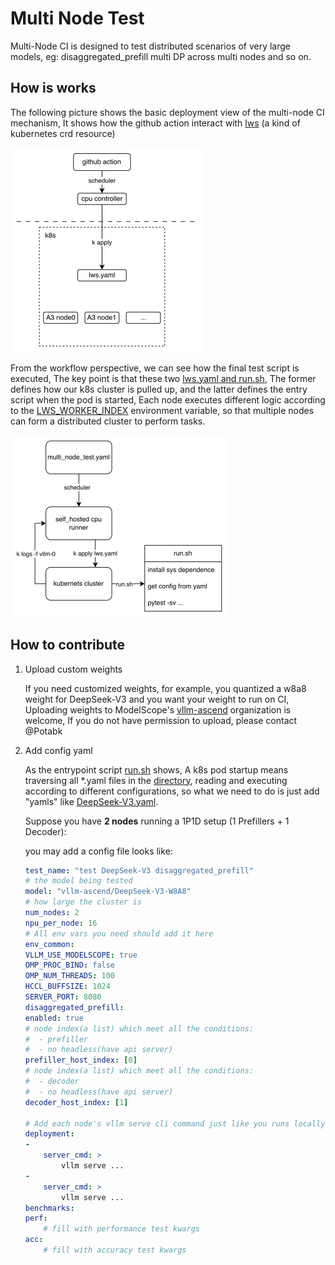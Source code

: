 # Multi Node Test

Multi-Node CI is designed to test distributed scenarios of very large models, eg: disaggregated_prefill multi DP across multi nodes and so on.

## How is works

The following picture shows the basic deployment view of the multi-node CI mechanism, It shows how the github action interact with [lws](https://lws.sigs.k8s.io/docs/overview/) (a kind of kubernetes crd resource)

![alt text](../../assets/deployment.png)

From the workflow perspective, we can see how the final test script is executed, The key point is that these two [lws.yaml and run.sh](https://github.com/vllm-project/vllm-ascend/tree/main/tests/e2e/nightly/multi_node/scripts), The former defines how our k8s cluster is pulled up, and the latter defines the entry script when the pod is started, Each node executes different logic according to the [LWS_WORKER_INDEX](https://lws.sigs.k8s.io/docs/reference/labels-annotations-and-environment-variables/) environment variable, so that multiple nodes can form a distributed cluster to perform tasks.

![alt text](../../assets/workflow.png)

## How to contribute

1. Upload custom weights

   If you need customized weights, for example, you quantized a w8a8 weight for DeepSeek-V3 and you want your weight to run on CI, Uploading weights to ModelScope's [vllm-ascend](https://www.modelscope.cn/organization/vllm-ascend) organization is welcome, If you do not have permission to upload, please contact @Potabk

2. Add config yaml

    As the entrypoint script [run.sh](https://github.com/vllm-project/vllm-ascend/blob/0bf3f21a987aede366ec4629ad0ffec8e32fe90d/tests/e2e/nightly/multi_node/scripts/run.sh#L106) shows, A k8s pod startup means traversing all *.yaml files in the [directory](https://github.com/vllm-project/vllm-ascend/tree/main/tests/e2e/nightly/multi_node/config/models), reading and executing according to different configurations, so what we need to do is just add "yamls" like [DeepSeek-V3.yaml](https://github.com/vllm-project/vllm-ascend/blob/main/tests/e2e/nightly/multi_node/config/models/DeepSeek-V3.yaml).

    Suppose you have **2 nodes** running a 1P1D setup (1 Prefillers + 1 Decoder):

    you may add a config file looks like:

    ```yaml
    test_name: "test DeepSeek-V3 disaggregated_prefill"
    # the model being tested
    model: "vllm-ascend/DeepSeek-V3-W8A8"
    # how large the cluster is
    num_nodes: 2
    npu_per_node: 16
    # All env vars you need should add it here
    env_common:
    VLLM_USE_MODELSCOPE: true
    OMP_PROC_BIND: false
    OMP_NUM_THREADS: 100
    HCCL_BUFFSIZE: 1024
    SERVER_PORT: 8080
    disaggregated_prefill:
    enabled: true
    # node index(a list) which meet all the conditions:
    #  - prefiller
    #  - no headless(have api server)
    prefiller_host_index: [0]
    # node index(a list) which meet all the conditions:
    #  - decoder
    #  - no headless(have api server)
    decoder_host_index: [1]

    # Add each node's vllm serve cli command just like you runs locally
    deployment:
    -
        server_cmd: >
            vllm serve ...
    -
        server_cmd: >
            vllm serve ...
    benchmarks:
    perf:
        # fill with performance test kwargs
    acc:
        # fill with accuracy test kwargs
    ```
